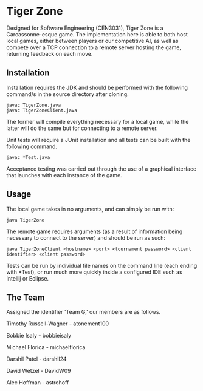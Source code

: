 # Tiger Zone
Designed for Software Engineering (CEN3031), Tiger Zone is a Carcassonne-esque game. The implementation here is able to both host local games, either between players or our competitive AI, as well as compete over a TCP connection to a remote server hosting the game, returning feedback on each move.

## Installation
Installation requires the JDK and should be performed with the following command/s in the source directory after cloning. 

    javac TigerZone.java
    javac TigerZoneClient.java
    
The former will compile everything necessary for a local game, while the latter will do the same but for connecting to a remote server.

Unit tests will require a JUnit installation and all tests can be built with the following command.

    javac *Test.java
    
Acceptance testing was carried out through the use of a graphical interface that launches with each instance of the game.

## Usage
The local game takes in no arguments, and can simply be run with:
  
    java TigerZone
    
The remote game requires arguments (as a result of information being necessary to connect to the server) and should be run as such:

    java TigerZoneClient <hostname> <port> <tournament password> <client identifier> <client password>
    
Tests can be run by individual file names on the command line (each ending with \*Test), or run much more quickly inside a configured IDE such as Intellij or Eclipse.

## The Team
Assigned the identifier 'Team G,' our members are as follows. 

Timothy Russell-Wagner - atonement100

Bobbie Isaly - bobbieisaly

Michael Florica - michaelflorica

Darshil Patel - darshil24

David Wetzel - DavidW09

Alec Hoffman - astrohoff

